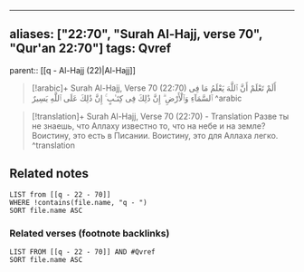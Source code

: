 
---
aliases: ["22:70", "Surah Al-Hajj, verse 70", "Qur'an 22:70"]
tags: Qvref
---

parent:: [[q - Al-Hajj (22)|Al-Hajj]]

> [!arabic]+ Surah Al-Hajj, Verse 70 (22:70)
> <span class="quran-arabic">أَلَمْ تَعْلَمْ أَنَّ ٱللَّهَ يَعْلَمُ مَا فِى ٱلسَّمَآءِ وَٱلْأَرْضِ ۗ إِنَّ ذَٰلِكَ فِى كِتَـٰبٍ ۚ إِنَّ ذَٰلِكَ عَلَى ٱللَّهِ يَسِيرٌ</span>
^arabic

> [!translation]+ Surah Al-Hajj, Verse 70 (22:70) - Translation
> Разве ты не знаешь, что Аллаху известно то, что на небе и на земле? Воистину, это есть в Писании. Воистину, это для Аллаха легко.
^translation



## Related notes
```dataview
LIST from [[q - 22 - 70]]
WHERE !contains(file.name, "q - ")
SORT file.name ASC
```

### Related verses (footnote backlinks)
```dataview
LIST FROM [[q - 22 - 70]] AND #Qvref
SORT file.name ASC
```

